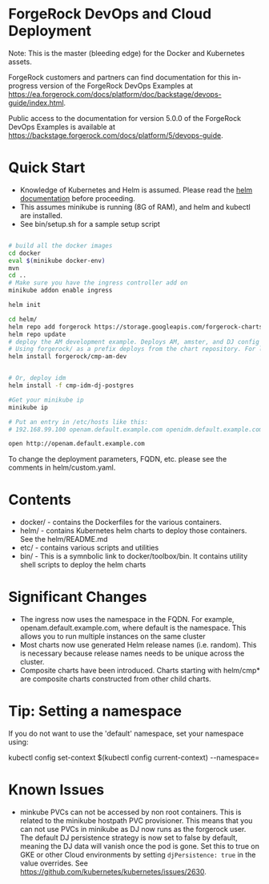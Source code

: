 # ForgeRock DevOps and Cloud Deployment 

Note: This is the master (bleeding edge) for the Docker and Kubernetes assets.

ForgeRock customers and partners can find documentation 
for this in-progress version of the ForgeRock DevOps Examples at 
https://ea.forgerock.com/docs/platform/doc/backstage/devops-guide/index.html.

Public access to the documentation for version 5.0.0 of the ForgeRock DevOps 
Examples is available at https://backstage.forgerock.com/docs/platform/5/devops-guide.


# Quick Start
 
* Knowledge of Kubernetes and Helm is assumed. Please read 
the [helm documentation](https://github.com/kubernetes/helm/blob/master/docs/index.md) before proceeding.
* This assumes minikube is running (8G of RAM), and helm and kubectl are installed. 
* See bin/setup.sh for a sample setup script

```sh

# build all the docker images
cd docker
eval $(minikube docker-env)
mvn
cd ..
# Make sure you have the ingress controller add on
minikube addon enable ingress

helm init

cd helm/
helm repo add forgerock https://storage.googleapis.com/forgerock-charts/
helm repo update
# deploy the AM development example. Deploys AM, amster, and DJ config store.
# Using forgerock/ as a prefix deploys from the chart repository. For local development use the folder ./cmp-am-dev
helm install forgerock/cmp-am-dev 


# Or, deploy idm 
helm install -f cmp-idm-dj-postgres

#Get your minikube ip
minikube ip

# Put an entry in /etc/hosts like this:
# 192.168.99.100 openam.default.example.com openidm.default.example.com openig.default.example.com

open http://openam.default.example.com


```

To change the deployment parameters, FQDN, etc. please see the comments in helm/custom.yaml.


# Contents 

* docker/ -  contains the Dockerfiles for the various containers. 
* helm/ - contains Kubernetes helm charts to deploy those containers. See the helm/README.md
* etc/ - contains various scripts and utilities
* bin/  - This is a symnbolic link to docker/toolbox/bin. It contains utility shell scripts to deploy the helm charts

# Significant Changes

* The ingress now uses the namespace in the FQDN. For example, openam.default.example.com, where default
is the namespace. This allows you to run multiple instances on the same cluster
* Most charts now use generated Helm release names (i.e. random). This is necessary because 
release names needs to be unique across the cluster.
* Composite charts have been introduced. Charts starting with helm/cmp* are composite charts constructed from
other child charts.

# Tip: Setting a namespace

If you do not want to use the 'default' namespace, set your namespace using:

kubectl config set-context $(kubectl config current-context) --namespace=<insert-namespace-name-here>


# Known Issues

* minkube PVCs can not be accessed by non root containers. This is related to the minikube hostpath PVC provisioner.
This means that you can not use PVCs in minikube as DJ now runs as the forgerock user. The default DJ persistence
strategy is now set to false by default, meaning the DJ data will vanish once the pod is gone. 
Set this to true on GKE or other Cloud environments by setting `djPersistence: true` in the value overrides.
See https://github.com/kubernetes/kubernetes/issues/2630.
